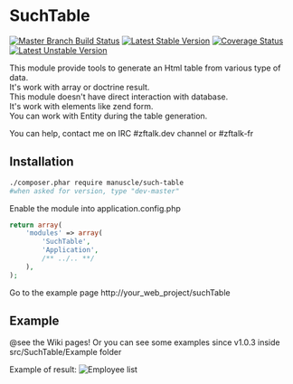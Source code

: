 # SuchTable
[![Master Branch Build Status](https://travis-ci.org/manuscle/SuchTable.svg?branch=master)](https://travis-ci.org/manuscle/SuchTable)
[![Latest Stable Version](https://poser.pugx.org/manuscle/such-table/v/stable.png)](https://packagist.org/packages/manuscle/such-table)
[![Coverage Status](https://img.shields.io/coveralls/manuscle/SuchTable.svg)](https://coveralls.io/r/manuscle/SuchTable)
[![Latest Unstable Version](https://poser.pugx.org/manuscle/such-table/v/unstable.png)](https://packagist.org/packages/manuscle/such-table)

This module provide tools to generate an Html table from various type of data.   
It's work with array or doctrine result.   
This module doesn't have direct interaction with database.   
It's work with elements like zend form.   
You can work with Entity during the table generation.   

You can help, contact me on IRC #zftalk.dev channel or #zftalk-fr

## Installation

```bash
./composer.phar require manuscle/such-table
#when asked for version, type "dev-master"
```

Enable the module into application.config.php

```php
return array(
    'modules' => array(
        'SuchTable',
        'Application',
        /** ../.. **/
    ),
);
```

Go to the example page http://your_web_project/suchTable

## Example

@see the Wiki pages!
Or you can see some examples since v1.0.3 inside src/SuchTable/Example folder

Example of result:
![Employee list](https://raw.githubusercontent.com/manuscle/SuchTable/master/data/employee-list.png "Example of table generated with joinned table")

